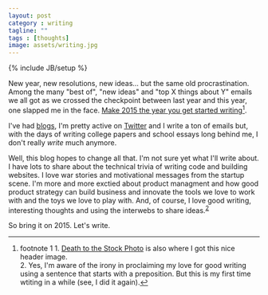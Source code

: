 ```yaml
---
layout: post
category : writing
tagline: ""
tags : [thoughts]
image: assets/writing.jpg
---
```

{% include JB/setup %}

New year, new resolutions, new ideas... but the same old procrastination.
Among the many "best of", "new ideas" and "top X things about Y" emails we all got as we crossed the checkpoint between last year and this year, one slapped me in the face. 
[Make 2015 the year you get started writing](https://medium.com/medium-writing-prompts/what-prepares-you-for-the-day-569939b9525e)[^1].

I've had [blogs](http://doubtfulsound.blogspot.ie/), I'm pretty active on [Twitter](http://twitter.com/lukeinusa) and I write a ton of emails but, with the days of writing college papers and school essays long behind me, I don't really *write* much anymore.

Well, this blog hopes to change all that. 
I'm not sure yet what I'll write about. 
I have lots to share about the technical trivia of writing code and building websites. 
I love war stories and motivational messages from the startup scene. 
I'm more and more exctied about product managment and how good product strategy can build business and innovate the tools we love to work with and the toys we love to play with.
And, of course, I love good writing, interesting thoughts and using the interwebs to share ideas.<sup>[2](#footnote-2)</sup>

So bring it on 2015. Let's write.

[^1]: footnote 1
<a name="footnote-1"></a><span class="footnote">1. [Death to the Stock Photo](http://deathtothestockphoto.com/) is also where I got this nice header image.</span><br/>
<a name="footnote-2"></a><span class="footnote">2. Yes, I'm aware of the irony in proclaiming my love for good writing using a sentence that starts with a preposition. But this is my first time wtiting in a while (see, I did it again).</span>
